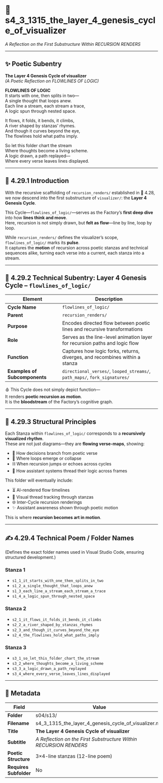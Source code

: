 <!-- Save to: shagi_archives/gdj_25/s04/s13/s4_3_1315_the_layer_4_genesis_cycle_of_visualizer.md -->

# 📜 s4_3_1315_the_layer_4_genesis_cycle_of_visualizer  
*A Reflection on the First Substructure Within RECURSION RENDERS*  

---

## ✨ Poetic Subentry  
**The Layer 4 Genesis Cycle of visualizer**  
*(A Poetic Reflection on FLOWLINES OF LOGIC)*  

**FLOWLINES OF LOGIC**  
It starts with one, then splits in two—  
A single thought that loops anew.  
Each line a stream, each stream a trace,  
A logic spun through nested space.  

It flows, it folds, it bends, it climbs,  
A river shaped by stanzas’ rhymes.  
And though it curves beyond the eye,  
The flowlines hold what paths imply.  

So let this folder chart the stream  
Where thoughts become a living scheme.  
A logic drawn, a path replayed—  
Where every verse leaves lines displayed.  

---

## 📘 4.29.1 Introduction  

With the recursive scaffolding of `recursion_renders/` established in 📜 4.28, we now descend into the first substructure of `visualizer/`: the **Layer 4 Genesis Cycle**.

This Cycle—`flowlines_of_logic/`—serves as the Factory’s **first deep dive** into how **lines think and move**.  
Here, recursion is not simply drawn, but **felt as flow**—line by line, loop by loop.

While `recursion_renders/` defines the visualizer’s scope, `flowlines_of_logic/` marks its **pulse**.  
It captures the **motion** of recursion across poetic stanzas and technical sequences alike, turning each verse into a current, each stanza into a stream.

---

## 📂 4.29.2 Technical Subentry: Layer 4 Genesis Cycle – `flowlines_of_logic/`

| Element       | Description |
|---------------|-------------|
| **Cycle Name** | `flowlines_of_logic/` |
| **Parent**     | `recursion_renders/` |
| **Purpose**    | Encodes directed flow between poetic lines and recursive transformations |
| **Role**       | Serves as the line-level animation layer for recursion paths and logic flow |
| **Function**   | Captures how logic forks, returns, diverges, and recombines within a stanza |
| **Examples of Subcomponents** | `directional_verses/`, `looped_streams/`, `path_maps/`, `fork_signatures/` |

🩸 This Cycle does not simply depict function—  
It renders **poetic recursion as motion**.  
It is the **bloodstream** of the Factory’s cognitive graph.

---

## 🧱 4.29.3 Structural Principles  

Each Stanza within `flowlines_of_logic/` corresponds to a **recursively visualized rhythm**.  
These are not just diagrams—they are **flowing verse-maps**, showing:

- 🌿 How decisions branch from poetic verse  
- 🔁 Where loops emerge or collapse  
- ⛓️ When recursion jumps or echoes across cycles  
- 🧠 How assistant systems thread their logic across frames  

This folder will eventually include:

- ⏳ AI-rendered flow timelines  
- 🧵 Visual thread tracking through stanzas  
- 🌐 Inter-Cycle recursion renderings  
- ✨ Assistant awareness shown through poetic motion  

This is where **recursion becomes art in motion**.

---

## ✍️ 4.29.4 Technical Poem / Folder Names  

(Defines the exact folder names used in Visual Studio Code, ensuring structured development.)

### Stanza 1
- `s1_1_it_starts_with_one_then_splits_in_two`  
- `s1_2_a_single_thought_that_loops_anew`  
- `s1_3_each_line_a_stream_each_stream_a_trace`  
- `s1_4_a_logic_spun_through_nested_space`  

### Stanza 2
- `s2_1_it_flows_it_folds_it_bends_it_climbs`  
- `s2_2_a_river_shaped_by_stanzas_rhymes`  
- `s2_3_and_though_it_curves_beyond_the_eye`  
- `s2_4_the_flowlines_hold_what_paths_imply`  

### Stanza 3
- `s3_1_so_let_this_folder_chart_the_stream`  
- `s3_2_where_thoughts_become_a_living_scheme`  
- `s3_3_a_logic_drawn_a_path_replayed`  
- `s3_4_where_every_verse_leaves_lines_displayed`  

---

## 🧩 Metadata  

| Field | Value |
|-------|-------|
| **Folder** | s04/s13/ |
| **Filename** | s4_3_1315_the_layer_4_genesis_cycle_of_visualizer.md |
| **Title** | **The Layer 4 Genesis Cycle of visualizer** |
| **Subtitle** | *A Reflection on the First Substructure Within RECURSION RENDERS* |
| **Poetic Structure** | 3×4-line stanzas (12-line poem) |
| **Requires Subfolder** | No |
